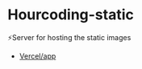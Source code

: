 # Hourcoding-static
⚡️Server for hosting the static images

- [Vercel/app](https://hourcoding-static.vercel.app/images/)